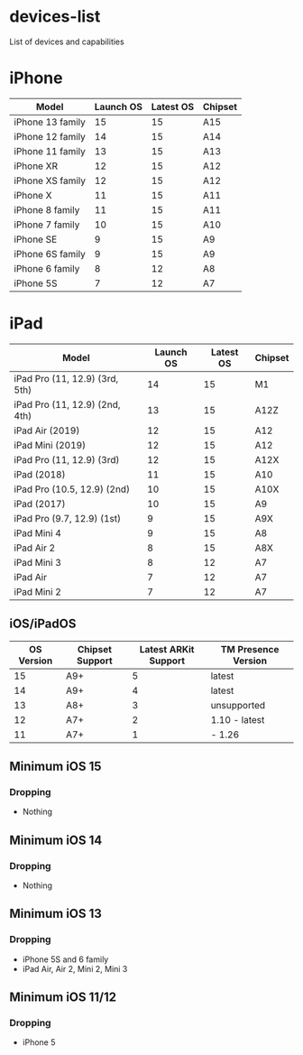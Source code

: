 # devices-list
List of devices and capabilities

# iPhone
| Model | Launch OS | Latest OS | Chipset |
| ----- | --------- | --------- | ------- |
| iPhone 13 family | 15 | 15 | A15 |
| iPhone 12 family | 14 | 15 | A14 |
| iPhone 11 family | 13 | 15 | A13 |
| iPhone XR | 12 | 15 | A12 | 
| iPhone XS family | 12 | 15 | A12 |
| iPhone X | 11 | 15 | A11 |
| iPhone 8 family | 11 | 15 | A11 |
| iPhone 7 family | 10 | 15 | A10 |
| iPhone SE | 9 | 15 | A9 |
| iPhone 6S family | 9 | 15 | A9 |
| iPhone 6 family | 8 | 12 | A8 |
| iPhone 5S | 7 | 12 | A7 |

# iPad
| Model | Launch OS | Latest OS | Chipset |
| ----- | --------- | --------- | ------- |
| iPad Pro (11, 12.9) (3rd, 5th) | 14 | 15 | M1 |
| iPad Pro (11, 12.9) (2nd, 4th) | 13 | 15 | A12Z |
| iPad Air (2019) | 12 | 15 | A12 | 
| iPad Mini (2019) | 12 | 15 | A12 | 
| iPad Pro (11, 12.9) (3rd) | 12 | 15 | A12X |
| iPad (2018) | 11 | 15 | A10 |
| iPad Pro (10.5, 12.9) (2nd) | 10 | 15 | A10X | 
| iPad (2017) | 10 | 15 | A9 |
| iPad Pro (9.7, 12.9) (1st) | 9 | 15 | A9X | 
| iPad Mini 4 | 9 | 15 | A8 | 
| iPad Air 2 | 8 | 15 | A8X |
| iPad Mini 3 | 8 | 12 | A7 |
| iPad Air | 7 | 12 | A7 |
| iPad Mini 2 | 7 | 12 | A7 |


## iOS/iPadOS
| OS Version | Chipset Support | Latest ARKit Support | TM Presence Version |
| - | - | - | - |
| 15 | A9+ | 5 | latest |
| 14 | A9+ | 4 | latest |
| 13 | A8+ | 3 | unsupported |
| 12 | A7+ | 2 | 1.10 - latest |
| 11 | A7+ | 1 | - 1.26 |

## Minimum iOS 15
### Dropping
- Nothing

## Minimum iOS 14
### Dropping
- Nothing

## Minimum iOS 13
### Dropping 
- iPhone 5S and 6 family
- iPad Air, Air 2, Mini 2, Mini 3

## Minimum iOS 11/12
### Dropping
- iPhone 5
